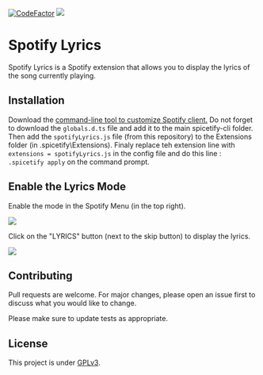 [![CodeFactor](https://www.codefactor.io/repository/github/darkempire78/Spotify-Lyrics/badge/master)](https://www.codefactor.io/repository/github/darkempire78/Spotify-Lyrics/overview/master) ![](https://img.shields.io/github/repo-size/Darkempire78/Spotify-Lyrics)

# Spotify Lyrics

Spotify Lyrics is a Spotify extension that allows you to display the lyrics of the song currently playing.

## Installation

Download the [command-line tool to customize Spotify client.](https://github.com/khanhas/spicetify-cli)
Do not forget to download the ``globals.d.ts`` file and add it to the main spicetify-cli folder.
Then add the ``spotifyLyrics.js`` file (from this repository) to the Extensions folder (in .spicetify\Extensions).
Finaly replace teh extension line with ``extensions = spotifyLyrics.js`` in the config file and do this line : ``.spicetify apply`` on the command prompt.

## Enable the Lyrics Mode

Enable the mode in the Spotify Menu (in the top right).

![](https://github.com/Darkempire78/Spotify-Lyrics/blob/main/.github/Capture2.png)

Click on the "LYRICS" button (next to the skip button) to display the lyrics.

![](https://github.com/Darkempire78/Spotify-Lyrics/blob/main/.github/Capture1.png)

## Contributing

Pull requests are welcome. For major changes, please open an issue first to discuss what you would like to change.

Please make sure to update tests as appropriate.


## License

This project is under [GPLv3](https://github.com/Darkempire78/Spotify-Lyrics/blob/master/LICENSE).
